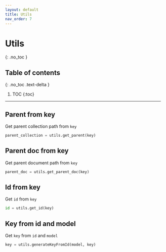 ```yaml
---
layout: default
title: Utils
nav_order: 7
---
```


# Utils
{: .no_toc }

## Table of contents
{: .no_toc .text-delta }

1. TOC
{:toc}

---

## Parent from key
Get parent collection path from `key`

```python
parent_collection = utils.get_parent(key)
```

## Parent doc from key
Get parent document path from `key`

```python
parent_doc = utils.get_parent_doc(key)
```

## Id from key
Get `id` from `key`

```python
id = utils.get_id(key)
```

## Key from id and model
Get `key` from `id` and `model`

```python
key = utils.generateKeyFromId(model, key)
```